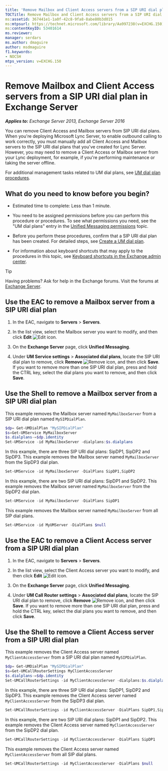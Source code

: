 ```yaml
---
title: 'Remove Mailbox and Client Access servers from a SIP URI dial plan: Exchange 2013 Help'
TOCTitle: Remove Mailbox and Client Access servers from a SIP URI dial plan
ms:assetid: 367441e1-1a0f-42c8-9fa8-8abe80b3d015
ms:mtpsurl: https://technet.microsoft.com/library/Aa997238(v=EXCHG.150)
ms:contentKeyID: 53401614
ms.reviewer: 
manager: serdars
ms.author: dmaguire
author: msdmaguire
f1.keywords:
- NOCSH
mtps_version: v=EXCHG.150
---
```


# Remove Mailbox and Client Access servers from a SIP URI dial plan in Exchange Server

_**Applies to:** Exchange Server 2013, Exchange Server 2016_

You can remove Client Access and Mailbox servers from SIP URI dial plans. When you're deploying Microsoft Lync Server, to enable outbound calling to work correctly, you must manually add all Client Access and Mailbox servers to the SIP URI dial plans that you've created for Lync Server. However, you may need to remove a Client Access or Mailbox server from your Lync deployment, for example, if you're performing maintenance or taking the server offline.

For additional management tasks related to UM dial plans, see [UM dial plan procedures](um-dial-plan-procedures-exchange-2013-help.md).

## What do you need to know before you begin?

- Estimated time to complete: Less than 1 minute.

- You need to be assigned permissions before you can perform this procedure or procedures. To see what permissions you need, see the "UM dial plans" entry in the [Unified Messaging permissions](unified-messaging-permissions-exchange-2013-help.md) topic.

- Before you perform these procedures, confirm that a SIP URI dial plan has been created. For detailed steps, see [Create a UM dial plan](../ExchangeOnline/voice-mail-unified-messaging/connect-voice-mail-system/create-um-dial-plan.md).

- For information about keyboard shortcuts that may apply to the procedures in this topic, see [Keyboard shortcuts in the Exchange admin center](keyboard-shortcuts-in-the-exchange-admin-center-2013-help.md).

> [!TIP]
> Having problems? Ask for help in the Exchange forums. Visit the forums at [Exchange Server](https://social.technet.microsoft.com/forums/office/home?category=exchangeserver).

## Use the EAC to remove a Mailbox server from a SIP URI dial plan

1. In the EAC, navigate to **Servers** \> **Servers**.

2. In the list view, select the Mailbox server you want to modify, and then click **Edit** ![Edit icon](images/JJ218640.6f53ccb2-1f13-4c02-bea0-30690e6ea71d(EXCHG.150).gif "Edit icon").

3. On the **Exchange Server** page, click **Unified Messaging**.

4. Under **UM Service settings** \> **Associated dial plans**, locate the SIP URI dial plan to remove, click **Remove** ![Remove icon](images/Dd362328.479b6ced-8d64-4277-a725-f17fea202b28(EXCHG.150).gif "Remove icon"), and then click **Save**. If you want to remove more than one SIP URI dial plan, press and hold the CTRL key, select the dial plans you want to remove, and then click **Save**.

## Use the Shell to remove a Mailbox server from a SIP URI dial plan

This example removes the Mailbox server named `MyMailboxServer` from a SIP URI dial plan named `MySIPDialPlan`.

```powershell
$dp= Get-UMDialPlan "MySIPDialPlan"
$s=Get-UMService MyMailboxServer
$s.dialplans-=$dp.identity
Set-UMService -id MyMailboxServer -dialplans:$s.dialplans
```

In this example, there are three SIP URI dial plans: SipDP1, SipDP2 and SipDP3. This example removes the Mailbox server named `MyMailboxServer` from the SipDP3 dial plan.

```powershell
Set-UMService -id MyMailboxServer -DialPlans SipDP1,SipDP2
```

In this example, there are two SIP URI dial plans: SipDP1 and SipDP2. This example removes the Mailbox server named `MyMailboxServer` from the SipDP2 dial plan.

```powershell
Set-UMService -id MyMailboxServer -DialPlans SipDP1
```

This example removes the Mailbox server named `MyMailboxServer` from all SIP dial plans.

```powershell
Set-UMService -id MyUMServer -DialPlans $null
```

## Use the EAC to remove a Client Access server from a SIP URI dial plan

1. In the EAC, navigate to **Servers** \> **Servers**.

2. In the list view, select the Client Access server you want to modify, and then click **Edit** ![Edit icon](images/JJ218640.6f53ccb2-1f13-4c02-bea0-30690e6ea71d(EXCHG.150).gif "Edit icon").

3. On the **Exchange Server** page, click **Unified Messaging**.

4. Under **UM Call Router settings** \> **Associated dial plans**, locate the SIP URI dial plan to remove, click **Remove** ![Remove icon](images/Dd362328.479b6ced-8d64-4277-a725-f17fea202b28(EXCHG.150).gif "Remove icon"), and then click **Save**. If you want to remove more than one SIP URI dial plan, press and hold the CTRL key, select the dial plans you want to remove, and then click **Save**.

## Use the Shell to remove a Client Access server from a SIP URI dial plan

This example removes the Client Access server named `MyClientAccessServer` from a SIP URI dial plan named `MySIPDialPlan`.

```powershell
$dp= Get-UMDialPlan "MySIPDialPlan"
$s=Get-UMCallRouterSettings MyClientAccessServer
$s.dialplans-=$dp.identity
Set-UMCallRouterSettings -id MyClientAccessServer -dialplans:$s.dialplans
```

In this example, there are three SIP URI dial plans: SipDP1, SipDP2 and SipDP3. This example removes the Client Access server named `MyClientAccessServer` from the SipDP3 dial plan.

```powershell
Set-UMCallRouterSettings -id MyClientAccessServer -DialPlans SipDP1,SipDP2
```

In this example, there are two SIP URI dial plans: SipDP1 and SipDP2. This example removes the Client Access server named `MyClientAccessServer` from the SipDP2 dial plan.

```powershell
Set-UMCallRouterSettings -id MyClientAccessServer -DialPlans SipDP1
```

This example removes the Client Access server named `MyClientAccessServer` from all SIP dial plans.

```powershell
Set-UMCallRouterSettings -id MyClientAccessServer -DialPlans $null
```